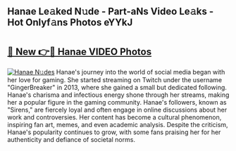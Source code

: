## Hanae Le𝚊ked N𝚞de - Part-aNs Video Le𝚊ks - Hot Onlyf𝚊ns Photos eYYkJ

# <h2><a href="http://ab32719.deff.icu/?id=Hanae">🔗 New 👉🔴 Hanae VIDEO Photos</a></h2>

[![Hanae N𝚞des](https://i.imgur.com/rIISA9y.gif)](http://ab32719.deff.icu/?id=Hanae)
Hanae's journey into the world of social media began with her love for gaming. She started streaming on Twitch under the username "GingerBreaker" in 2013, where she gained a small but dedicated following. Hanae's charisma and infectious energy shone through her streams, making her a popular figure in the gaming community. Hanae's followers, known as "Sirens," are fiercely loyal and often engage in online discussions about her work and controversies. Her content has become a cultural phenomenon, inspiring fan art, memes, and even academic analysis. Despite the criticism, Hanae's popularity continues to grow, with some fans praising her for her authenticity and defiance of societal norms.

